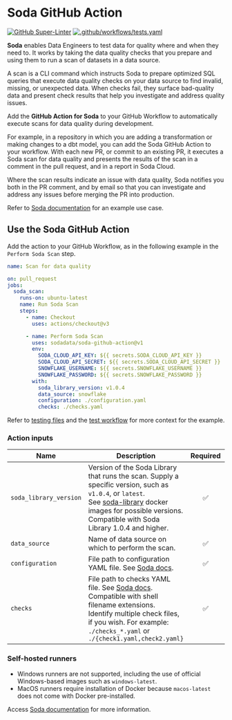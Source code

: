 # Soda GitHub Action
[![GitHub Super-Linter](https://github.com/sodadata/soda-github-action/actions/workflows/linter.yml/badge.svg)](https://github.com/marketplace/actions/super-linter)
[![.github/workflows/tests.yaml](https://github.com/sodadata/soda-github-action/actions/workflows/tests.yaml/badge.svg)](https://github.com/sodadata/soda-github-action/actions/workflows/tests.yaml)

**Soda** enables Data Engineers to test data for quality where and when they need to. It works by taking the data quality checks that you prepare and using them to run a scan of datasets in a data source.

A scan is a CLI command which instructs Soda to prepare optimized SQL queries that execute data quality checks on your data source to find invalid, missing, or unexpected data. When checks fail, they surface bad-quality data and present check results that help you investigate and address quality issues.

Add the **GitHub Action for Soda** to your GitHub Workflow to automatically execute scans for data quality during development.

For example, in a repository in which you are adding a transformation or making changes to a dbt model, you can add the Soda GitHub Action to your workflow. With each new PR, or commit to an existing PR, it executes a Soda scan for data quality and presents the results of the scan in a comment in the pull request, and in a report in Soda Cloud.

Where the scan results indicate an issue with data quality, Soda notifies you both in the PR comment, and by email so that you can investigate and address any issues before merging the PR into production.

Refer to [Soda documentation](https://go.soda.io/soda-action) for an example use case.

## Use the Soda GitHub Action

Add the action to your GitHub Workflow, as in the following example in the `Perform Soda Scan` step.

```yaml
name: Scan for data quality

on: pull_request
jobs:
  soda_scan:
    runs-on: ubuntu-latest
    name: Run Soda Scan
    steps:
      - name: Checkout
        uses: actions/checkout@v3

      - name: Perform Soda Scan
        uses: sodadata/soda-github-action@v1
        env:
          SODA_CLOUD_API_KEY: ${{ secrets.SODA_CLOUD_API_KEY }}
          SODA_CLOUD_API_SECRET: ${{ secrets.SODA_CLOUD_API_SECRET }}
          SNOWFLAKE_USERNAME: ${{ secrets.SNOWFLAKE_USERNAME }}
          SNOWFLAKE_PASSWORD: ${{ secrets.SNOWFLAKE_PASSWORD }}
        with:
          soda_library_version: v1.0.4
          data_source: snowflake
          configuration: ./configuration.yaml
          checks: ./checks.yaml
```
Refer to [testing files](https://github.com/sodadata/soda-github-action/tree/main/testing) and the [test workflow](https://github.com/sodadata/soda-github-action/blob/main/.github/workflows/tests.yaml) for more context for the example.


### Action inputs
| Name | Description | Required | Default |
| --- | --- | :---: | :---: |
| `soda_library_version` | Version of the Soda Library that runs the scan. Supply a specific version, such as `v1.0.4`, or `latest`. <br /> See [soda-library](https://hub.docker.com/r/sodadata/soda-library/tags) docker images for possible versions. Compatible with Soda Library 1.0.4 and higher. | ✅ | - |
| `data_source` | Name of data source on which to perform the scan. | ✅ | - |
| `configuration` | File path to configuration YAML file. See [Soda docs](https://go.soda.io/configure). | ✅ | - |
| `checks` | File path to checks YAML file. See [Soda docs](https://go.soda.io/configure). Compatible with shell filename extensions.<br /> Identify multiple check files, if you wish. For example: `./checks_*.yaml` or `./{check1.yaml,check2.yaml}` | ✅ | - |


### Self-hosted runners

- Windows runners are not supported, including the use of official Windows-based images such as `windows-latest`.
- MacOS runners require installation of Docker because `macos-latest` does not come with Docker pre-installed.

Access [Soda documentation](https://go.soda.io/soda-action) for more information.